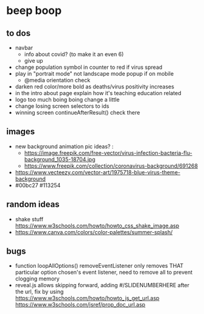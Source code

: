 # beep boop
## to dos
- navbar
	- info about covid? (to make it an even 6)
	- give up
- change population symbol in counter to red if virus spread
- play in "portrait mode" not landscape mode popup if on mobile
	- @media orientation check
- darken red color/more bold as deaths/virus positivity increases
- in the intro about page explain how it's teaching education related
- logo too much boing boing change a little
- change losing screen selectors to ids
- winning screen continueAfterResult() check there

## images 
- new background animation pic ideas? :
	- https://image.freepik.com/free-vector/virus-infection-bacteria-flu-background_1035-18704.jpg
	- https://www.freepik.com/collection/coronavirus-background/691268
- https://www.vecteezy.com/vector-art/1975718-blue-virus-theme-background
- #00bc27 #113254

## random ideas
- shake stuff https://www.w3schools.com/howto/howto_css_shake_image.asp
- https://www.canva.com/colors/color-palettes/summer-splash/

## bugs 
- function loopAllOptions() removeEventListener only removes THAT particular option chosen's event listener, need to remove all to prevent clogging memory
- reveal.js allows skipping forward, adding #/SLIDENUMBERHERE after the url, fix by using https://www.w3schools.com/howto/howto_js_get_url.asp https://www.w3schools.com/jsref/prop_doc_url.asp